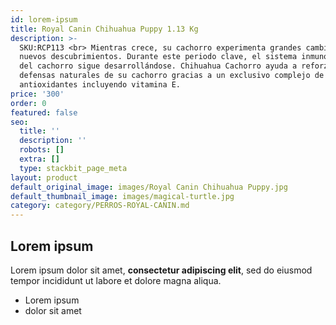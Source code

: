 ```yaml
---
id: lorem-ipsum
title: Royal Canin Chihuahua Puppy 1.13 Kg
description: >-
  SKU:RCP113 <br> Mientras crece, su cachorro experimenta grandes cambios y
  nuevos descubrimientos. Durante este periodo clave, el sistema inmunológico
  del cachorro sigue desarrollándose. Chihuahua Cachorro ayuda a reforzar las
  defensas naturales de su cachorro gracias a un exclusivo complejo de
  antioxidantes incluyendo vitamina E.
price: '300'
order: 0
featured: false
seo:
  title: ''
  description: ''
  robots: []
  extra: []
  type: stackbit_page_meta
layout: product
default_original_image: images/Royal Canin Chihuahua Puppy.jpg
default_thumbnail_image: images/magical-turtle.jpg
category: category/PERROS-ROYAL-CANIN.md
---
```

## Lorem ipsum

Lorem ipsum dolor sit amet, **consectetur adipiscing elit**, sed do eiusmod tempor incididunt ut labore et dolore magna aliqua.

- Lorem ipsum
- dolor sit amet